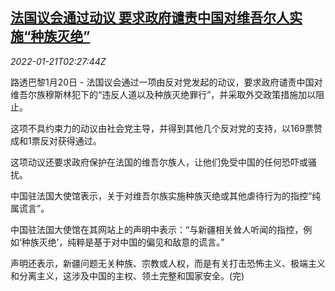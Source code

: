 <!--1642732263000-->
[法国议会通过动议 要求政府谴责中国对维吾尔人实施“种族灭绝”](https://cn.reuters.com/article/france-parliament-motion-china-0120-thur-idCNKBS2JV05Z)
------

<div><i>2022-01-21T02:27:44Z</i></div><p>路透巴黎1月20日 - 法国议会通过一项由反对党发起的动议，要求政府谴责中国对维吾尔族穆斯林犯下的“违反人道以及种族灭绝罪行”，并采取外交政策措施加以阻止。</p><p>这项不具约束力的动议由社会党主导，并得到其他几个反对党的支持，以169票赞成和1票反对获得通过。</p><p>这项动议还要求政府保护在法国的维吾尔族人，让他们免受中国的任何恐吓或骚扰。</p><p>中国驻法国大使馆表示，关于对维吾尔族实施种族灭绝或其他虐待行为的指控“纯属谎言”。</p><p>中国驻法国大使馆在其网站上的声明中表示：“与新疆相关耸人听闻的指控，例如‘种族灭绝’，纯粹是基于对中国的偏见和敌意的谎言。”</p><p>声明还表示，新疆问题无关种族、宗教或人权，而是有关打击恐怖主义、极端主义和分离主义，这涉及中国的主权、领土完整和国家安全。(完)</p>
